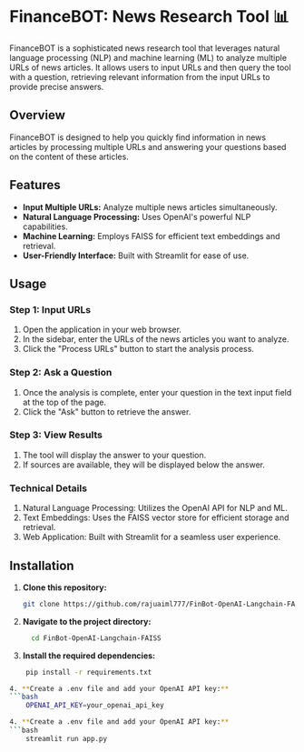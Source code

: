 # FinanceBOT: News Research Tool 📊

FinanceBOT is a sophisticated news research tool that leverages natural language processing (NLP) and machine learning (ML) to analyze multiple URLs of news articles. It allows users to input URLs and then query the tool with a question, retrieving relevant information from the input URLs to provide precise answers.

## Overview

FinanceBOT is designed to help you quickly find information in news articles by processing multiple URLs and answering your questions based on the content of these articles.

## Features

- **Input Multiple URLs:** Analyze multiple news articles simultaneously.
- **Natural Language Processing:** Uses OpenAI's powerful NLP capabilities.
- **Machine Learning:** Employs FAISS for efficient text embeddings and retrieval.
- **User-Friendly Interface:** Built with Streamlit for ease of use.

## Usage

### Step 1: Input URLs
1. Open the application in your web browser.
2. In the sidebar, enter the URLs of the news articles you want to analyze.
3. Click the "Process URLs" button to start the analysis process.

### Step 2: Ask a Question
1. Once the analysis is complete, enter your question in the text input field at the top of the page.
2. Click the "Ask" button to retrieve the answer.

### Step 3: View Results
1. The tool will display the answer to your question.
2. If sources are available, they will be displayed below the answer.

### Technical Details
1. Natural Language Processing: Utilizes the OpenAI API for NLP and ML.
2. Text Embeddings: Uses the FAISS vector store for efficient storage and retrieval.
3. Web Application: Built with Streamlit for a seamless user experience.

## Installation

1. **Clone this repository:**
   ```bash
   git clone https://github.com/rajuaiml777/FinBot-OpenAI-Langchain-FAISS.git

2. **Navigate to the project directory:**
   ```bash
     cd FinBot-OpenAI-Langchain-FAISS

3. **Install the required dependencies:**
```bash
    pip install -r requirements.txt

4. **Create a .env file and add your OpenAI API key:**
```bash
    OPENAI_API_KEY=your_openai_api_key

4. **Create a .env file and add your OpenAI API key:**
```bash
    streamlit run app.py



